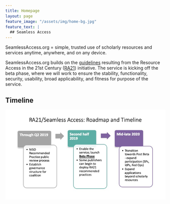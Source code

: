 ```yaml
---
title: Homepage
layout: page
feature_image: "/assets/img/home-bg.jpg"
feature_text: |
  ## Seamless Access
---
```


SeamlessAccess.org = simple, trusted use of scholarly resources and services anytime, anywhere, and on any device.

SeamlessAccess.org builds on the [guidelines](https://www.niso.org/publications/rp-27-2019-ra21) resulting from the Resource Access in the 21st Century ([RA21](https://ra21.org)) initiative. The service is kicking off the beta phase, where we will work to ensure the stability, functionality, security, usability, broad applicability, and fitness for purpose of the service.

## Timeline
![Timeline for the rollout of SeamlessAccess.org](SA-timeline.jpg)

